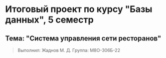 # Итоговый проект по курсу "Базы данных", 5 семестр

## Тема: "Система управления сети ресторанов"

> Выполнил: Жаднов М. Д.
> Группа: М8О-306Б-22

